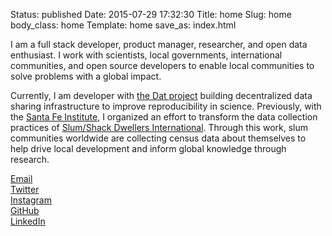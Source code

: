 Status: published
Date: 2015-07-29 17:32:30
Title: home
Slug: home
body_class: home
Template: home
save_as: index.html

I am a full stack developer, product manager, researcher, and open data enthusiast.
I work with scientists, local governments, international communities, and open source developers to enable local communities to solve problems with a global impact.

Currently, I am developer with [the Dat project](http://dat-data.com) building decentralized data sharing infrastructure to improve reproducibility in science.
Previously, with the [Santa Fe Institute](http://santafe.edu/research/informal-settlements/), I organized an effort to transform the data collection practices of [Slum/Shack Dwellers International](http://www.sdinet.org/).
Through this work, slum communities worldwide are collecting census data about themselves to help drive local development and inform global knowledge through research.


<div class="pure-g">
<div class="small-caps external-link pure-u-1-3 pure-u-sm-1-5"><a href="mailto:&#106;&#111;&#101;&#064;&#106;&#111;&#101;&#097;&#104;&#097;&#110;&#100;&#046;&#099;&#111;&#109;" rel="me">Email</a></div>
<div class="small-caps external-link pure-u-1-3 pure-u-sm-1-5"><a href="http://twitter.com/joeahand" rel="me">Twitter</a></div>
<div class="small-caps external-link pure-u-1-3 pure-u-sm-1-5"><a href="https://instagram.com/joeahand/" rel="me">Instagram</a></div>
<div class="small-caps external-link pure-u-1-2 pure-u-sm-1-5"><a href="http://github.com/joehand" rel="me">GitHub</a></div>
<div class="small-caps external-link pure-u-1-2 pure-u-sm-1-5"><a href="https://www.linkedin.com/in/joeahand" rel="me">LinkedIn</a></div>
</div>